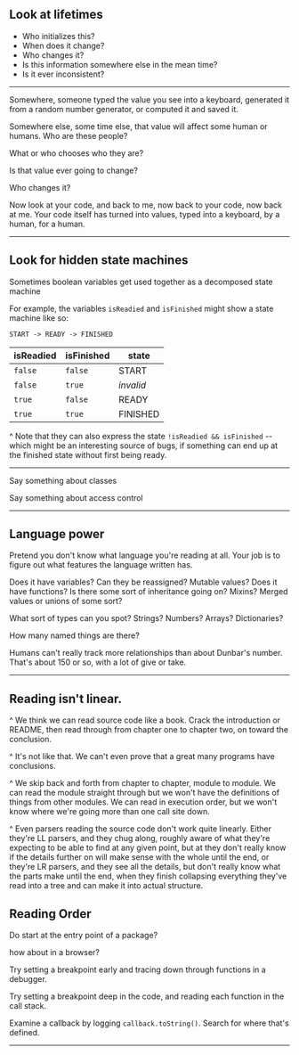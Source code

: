 Look at lifetimes
-----------------

* Who initializes this?
* When does it change?
* Who changes it?
* Is this information somewhere else in the mean time?
* Is it ever inconsistent?

----

Somewhere, someone typed the value you see into a keyboard, generated it from a random number generator, or computed it and saved it.

Somewhere else, some time else, that value will affect some human or humans. Who are these people?

What or who chooses who they are?

Is that value ever going to change?

Who changes it?

Now look at your code, and back to me, now back to your code, now back at me. Your code itself has turned into values, typed into a keyboard, by a human, for a human.

----


Look for hidden state machines
------------------------------

Sometimes boolean variables get used together as a decomposed state machine

For example, the variables `isReadied` and `isFinished` might show a state machine like so:

`START -> READY -> FINISHED`

isReadied | isFinished | state
----------|------------|------------
`false`   | `false`    | START
`false`   | `true`     | _invalid_ 
`true`    | `false`    | READY
`true`    | `true`     | FINISHED

^ Note that they can also express the state `!isReadied && isFinished` -- which might be an interesting source of bugs, if something can end up at the finished state without first being ready.

------


Say something about classes

Say something about access control

-----

Language power
--------------

Pretend you don't know what language you're reading at all. Your job is to figure out what features the language written has.

Does it have variables? Can they be reassigned?
Mutable values?
Does it have functions?
Is there some sort of inheritance going on?
Mixins? Merged values or unions of some sort?

What sort of types can you spot?
Strings? Numbers? Arrays? Dictionaries?

How many named things are there?

Humans can't really track more relationships than about Dunbar's number. That's about 150 or so, with a lot of give or take.

-----

Reading isn't linear.
---------------------

^ We think we can read source code like a book. Crack the introduction or README, then read through from chapter one to chapter two, on toward the conclusion.

^ It's not like that. We can't even prove that a great many programs have conclusions.

^ We skip back and forth from chapter to chapter, module to module. We can read the module straight through but we won't have the definitions of things from other modules. We can read in execution order, but we won't know where we're going more than one call site down.

^ Even parsers reading the source code don't work quite linearly. Either they're LL parsers, and they chug along, roughly aware of what they're expecting to be able to find at any given point, but at they don't really know if the details further on will make sense with the whole until the end, or they're LR parsers, and they see all the details, but don't really know what the parts make until the end, when they finish collapsing everything they've read into a tree and can make it into actual structure.


Reading Order
-------------

Do start at the entry point of a package? 

how about in a browser?

Try setting a breakpoint early and tracing down through functions in a debugger.

Try setting a breakpoint deep in the code, and reading each function in the call stack.

Examine a callback by logging `callback.toString()`. Search for where that's defined.


-----

